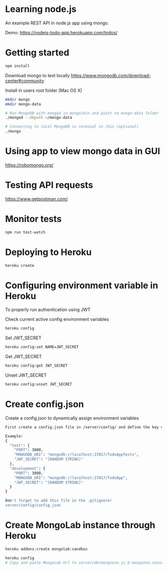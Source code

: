 # Learning node.js
An example REST API in node.js app using mongo.

Demo:
https://nodejs-todo-app.herokuapp.com/todos/

# Getting started
``` bash
npm install
```

Download mongo to test locally
https://www.mongodb.com/download-center#community

Install in users root folder (Mac OS X)
``` bash
mkdir mongo
mkdir mongo-data
```

``` bash
# Run MongoDB with mongod in mongo/bin and point to mongo-data folder
./mongod --dbpath ~/mongo-data

# Connecting to local MongoDB in terminal in /bin (optional)
./mongo
```

# Using app to view mongo data in GUI
https://robomongo.org/

# Testing API requests
https://www.getpostman.com/

# Monitor tests
``` bash
npm run test-watch
```

# Deploying to Heroku
``` bash
heroku create
```

# Configuring environment variable in Heroku
To properly run authentication using JWT

Check current active config environment variables
``` bash
heroku config
```

Set JWT_SECRET
``` bash
heroku config:set NAME=JWT_SECRET
```

Get JWT_SECRET
``` bash
heroku config:get JWT_SECRET
```

Unset JWT_SECRET
``` bash
heroku config:unset JWT_SECRET
```

# Create config.json
Create a config.json to dynamically assign environment variables
``` bash
First create a config.json file in /server/config/ and define the key value pairs below.

Example:
{
  "test": {
    "PORT": 3000,
    "MONGODB_URI": "mongodb://localhost:27017/TodoAppTests",
    "JWT_SECRET": "[RANDOM STRING]"
  },
  "development": {
    "PORT": 3000,
    "MONGODB_URI": "mongodb://localhost:27017/TodoApp",
    "JWT_SECRET": "[RANDOM STRING]"
  }
}

Don't forget to add this file in the .gitignore!
server/config/config.json
```

# Create MongoLab instance through Heroku
``` bash
heroku addons:create mongolab:sandbox

heroku config
# Copy and paste MongoLab Url to server/db/mongoose.js @ mongoose.connect()
```